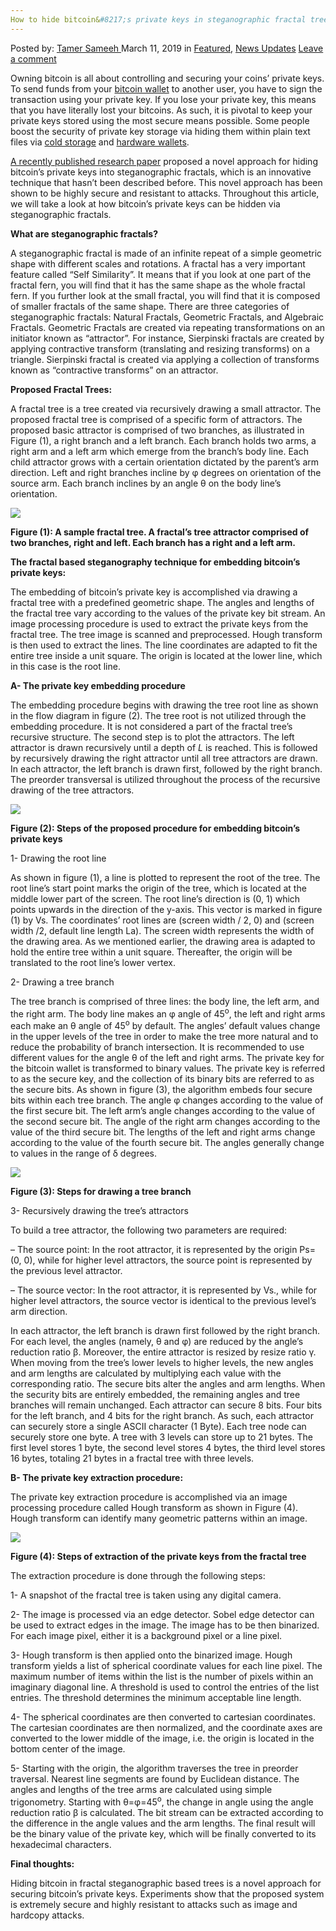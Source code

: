 ```yaml
---
How to hide bitcoin&#8217;s private keys in steganographic fractal trees
---
```

<article class="post-listing post-28590 post type-post status-publish format-standard has-post-thumbnail hentry category-deepdot-news category-news-updates tag-bitcoins tag-fractal tag-hide tag-keys tag-private tag-steganographic tag-trees">
    <div class="post-inner">
    <p class="post-meta">
    <span>Posted by: <a href="https://www.deepdotweb.com/author/tamersameeh/" title="">Tamer Sameeh </a></span>
    <span>March 11, 2019</span>
    <span>in <a href="https://www.deepdotweb.com/category/deepdot-news/" rel="category tag">Featured</a>, <a href="https://www.deepdotweb.com/category/news-updates/" rel="category tag">News Updates</a></span>
    <span><a href="https://www.deepdotweb.com/2019/03/11/how-to-hide-bitcoins-private-keys-in-steganographic-fractal-trees/#respond">Leave a comment</a></span>
    </p>
    <div class="clear"></div>
    <div class="entry">
    <p>Owning bitcoin is all about controlling and securing your coins&#8217; private keys. To send funds from your <a href="https://www.deepdotweb.com/2017/09/30/trust-issues-open-closed-source-light-wallets-bitcoin/">bitcoin wallet</a> to another user, you have to sign the transaction using your private key. If you lose your private key, this means that you have literally lost your bitcoins. As such, it is pivotal to keep your private keys stored using the most secure means possible. Some people boost the security of private key storage via hiding them within plain text files via <a href="https://www.deepdotweb.com/2017/05/12/tutorial-store-bitcoins-securely-using-cold-storage/">cold storage</a> and <a href="https://www.deepdotweb.com/2017/01/05/hardware-wallets-keep-friends-close-bitcoins-closer-kptx/">hardware wallets</a>.</p>
    <p><a href="https://ieeexplore.ieee.org/abstract/document/8642736">A recently published research paper</a> proposed a novel approach for hiding bitcoin&#8217;s private keys into steganographic fractals, which is an innovative technique that hasn&#8217;t been described before. This novel approach has been shown to be highly secure and resistant to attacks. Throughout this article, we will take a look at how bitcoin&#8217;s private keys can be hidden via steganographic fractals.</p>
    <p><strong>What are steganographic fractals?</strong></p>
    <p>A steganographic fractal is made of an infinite repeat of a simple geometric shape with different scales and rotations. A fractal has a very important feature called “Self Similarity”. It means that if you look at one part of the fractal fern, you will find that it has the same shape as the whole fractal fern. If you further look at the small fractal, you will find that it is composed of smaller fractals of the same shape. There are three categories of steganographic fractals: Natural Fractals, Geometric Fractals, and Algebraic Fractals. Geometric Fractals are created via repeating transformations on an initiator known as “attractor”. For instance, Sierpinski fractals are created by applying contractive transform (translating and resizing transforms) on a triangle. Sierpinski fractal is created via applying a collection of transforms known as &#8220;contractive transforms&#8221; on an attractor.</p>
    <p><strong>Proposed Fractal Trees:</strong></p>
    <p>A fractal tree is a tree created via recursively drawing a small attractor. The proposed fractal tree is comprised of a specific form of attractors. The proposed basic attractor is comprised of two branches, as illustrated in Figure (1), a right branch and a left branch. Each branch holds two arms, a right arm and a left arm which emerge from the branch’s body line. Each child attractor grows with a certain orientation dictated by the parent’s arm direction. Left and right branches incline by φ degrees on orientation of the source arm. Each branch inclines by an angle θ on the body line&#8217;s orientation.</p>
    <p><img class="wp-image-28593" src="https://www.deepdotweb.com/wp-content/uploads/2019/03/word-image-14.png" srcset="https://www.deepdotweb.com/wp-content/uploads/2019/03/word-image-14.png 429w, https://www.deepdotweb.com/wp-content/uploads/2019/03/word-image-14-238x300.png 238w" sizes="(max-width: 429px) 100vw, 429px" /></p>
    <p><strong>Figure (1): A sample fractal tree. A fractal&#8217;s tree attractor comprised of two branches, right and left. Each branch has a right and a left arm.</strong></p>
    <p><strong>The fractal based steganography technique for embedding bitcoin&#8217;s private keys:</strong></p>
    <p>The embedding of bitcoin&#8217;s private key is accomplished via drawing a fractal tree with a predefined geometric shape. The angles and lengths of the fractal tree vary according to the values of the private key bit stream. An image processing procedure is used to extract the private keys from the fractal tree. The tree image is scanned and preprocessed. Hough transform is then used to extract the lines. The line coordinates are adapted to fit the entire tree inside a unit square. The origin is located at the lower line, which in this case is the root line.</p>
    <p><strong>A- The private key embedding procedure </strong></p>
    <p>The embedding procedure begins with drawing the tree root line as shown in the flow diagram in figure (2). The tree root is not utilized through the embedding procedure. It is not considered a part of the fractal tree&#8217;s recursive structure. The second step is to plot the attractors. The left attractor is drawn recursively until a depth of <em>L</em> is reached. This is followed by recursively drawing the right attractor until all tree attractors are drawn. In each attractor, the left branch is drawn first, followed by the right branch. The preorder transversal is utilized throughout the process of the recursive drawing of the tree attractors.</p>
    <p><img class="wp-image-28594" src="https://www.deepdotweb.com/wp-content/uploads/2019/03/word-image-15.png" srcset="https://www.deepdotweb.com/wp-content/uploads/2019/03/word-image-15.png 686w, https://www.deepdotweb.com/wp-content/uploads/2019/03/word-image-15-300x126.png 300w" sizes="(max-width: 686px) 100vw, 686px" /></p>
    <p><strong>Figure (2): Steps of the proposed procedure for embedding bitcoin&#8217;s private keys</strong></p>
    <p>1- Drawing the root line</p>
    <p>As shown in figure (1), a line is plotted to represent the root of the tree. The root line&#8217;s start point marks the origin of the tree, which is located at the middle lower part of the screen. The root line&#8217;s direction is (0, 1) which points upwards in the direction of the y-axis. This vector is marked in figure (1) by Vs. The coordinates&#8217; root lines are (screen width / 2, 0) and (screen width /2, default line length La). The screen width represents the width of the drawing area. As we mentioned earlier, the drawing area is adapted to hold the entire tree within a unit square. Thereafter, the origin will be translated to the root line&#8217;s lower vertex.</p>
    <p>2- Drawing a tree branch</p>
    <p>The tree branch is comprised of three lines: the body line, the left arm, and the right arm. The body line makes an φ angle of 45<sup>o</sup>, the left and right arms each make an θ angle of 45<sup>o</sup> by default. The angles&#8217; default values change in the upper levels of the tree in order to make the tree more natural and to reduce the probability of branch intersection. It is recommended to use different values for the angle θ of the left and right arms. The private key for the bitcoin wallet is transformed to binary values. The private key is referred to as the secure key, and the collection of its binary bits are referred to as the secure bits. As shown in figure (3), the algorithm embeds four secure bits within each tree branch. The angle φ changes according to the value of the first secure bit. The left arm’s angle changes according to the value of the second secure bit. The angle of the right arm changes according to the value of the third secure bit. The lengths of the left and right arms change according to the value of the fourth secure bit. The angles generally change to values in the range of δ degrees.</p>
    <p><img class="wp-image-28595" src="https://www.deepdotweb.com/wp-content/uploads/2019/03/word-image-16.png" srcset="https://www.deepdotweb.com/wp-content/uploads/2019/03/word-image-16.png 401w, https://www.deepdotweb.com/wp-content/uploads/2019/03/word-image-16-224x300.png 224w" sizes="(max-width: 401px) 100vw, 401px" /></p>
    <p><strong>Figure (3): Steps for drawing a tree branch</strong></p>
    <p>3- Recursively drawing the tree&#8217;s attractors</p>
    <p>To build a tree attractor, the following two parameters are required:</p>
    <p>&#8211; The source point: In the root attractor, it is represented by the origin Ps= (0, 0), while for higher level attractors, the source point is represented by the previous level attractor.</p>
    <p>&#8211; The source vector: In the root attractor, it is represented by Vs., while for higher level attractors, the source vector is identical to the previous level’s arm direction.</p>
    <p>In each attractor, the left branch is drawn first followed by the right branch. For each level, the angles (namely, θ and φ) are reduced by the angle’s reduction ratio β. Moreover, the entire attractor is resized by resize ratio γ. When moving from the tree&#8217;s lower levels to higher levels, the new angles and arm lengths are calculated by multiplying each value with the corresponding ratio. The secure bits alter the angles and arm lengths. When the security bits are entirely embedded, the remaining angles and tree branches will remain unchanged. Each attractor can secure 8 bits. Four bits for the left branch, and 4 bits for the right branch. As such, each attractor can securely store a single ASCII character (1 Byte). Each tree node can securely store one byte. A tree with 3 levels can store up to 21 bytes. The first level stores 1 byte, the second level stores 4 bytes, the third level stores 16 bytes, totaling 21 bytes in a fractal tree with three levels.</p>
    <p><strong>B- The private key extraction procedure: </strong></p>
    <p>The private key extraction procedure is accomplished via an image processing procedure called Hough transform as shown in Figure (4). Hough transform can identify many geometric patterns within an image.</p>
    <p><img class="wp-image-28596" src="https://www.deepdotweb.com/wp-content/uploads/2019/03/word-image-17.png" srcset="https://www.deepdotweb.com/wp-content/uploads/2019/03/word-image-17.png 319w, https://www.deepdotweb.com/wp-content/uploads/2019/03/word-image-17-233x300.png 233w" sizes="(max-width: 319px) 100vw, 319px" /></p>
    <p><strong>Figure (4): Steps of extraction of the private keys from the fractal tree</strong></p>
    <p>The extraction procedure is done through the following steps:</p>
    <p>1- A snapshot of the fractal tree is taken using any digital camera.</p>
    <p>2- The image is processed via an edge detector. Sobel edge detector can be used to extract edges in the image. The image has to be then binarized. For each image pixel, either it is a background pixel or a line pixel.</p>
    <p>3- Hough transform is then applied onto the binarized image. Hough transform yields a list of spherical coordinate values for each line pixel. The maximum number of items within the list is the number of pixels within an imaginary diagonal line. A threshold is used to control the entries of the list entries. The threshold determines the minimum acceptable line length.</p>
    <p>4- The spherical coordinates are then converted to cartesian coordinates. The cartesian coordinates are then normalized, and the coordinate axes are converted to the lower middle of the image, i.e. the origin is located in the bottom center of the image.</p>
    <p>5- Starting with the origin, the algorithm traverses the tree in preorder traversal. Nearest line segments are found by Euclidean distance. The angles and lengths of the tree arms are calculated using simple trigonometry. Starting with θ=φ=45<sup>o</sup>, the change in angle using the angle reduction ratio β is calculated. The bit stream can be extracted according to the difference in the angle values and the arm lengths. The final result will be the binary value of the private key, which will be finally converted to its hexadecimal characters.</p>
    <p><strong>Final thoughts:</strong></p>
    <p>Hiding bitcoin in fractal steganographic based trees is a novel approach for securing bitcoin&#8217;s private keys. Experiments show that the proposed system is extremely secure and highly resistant to attacks such as image and hardcopy attacks.</p>
    </div>
    <span style="display:none"><a href="https://www.deepdotweb.com/tag/bitcoins/" rel="tag">bitcoins</a> <a href="https://www.deepdotweb.com/tag/fractal/" rel="tag">fractal</a> <a href="https://www.deepdotweb.com/tag/hide/" rel="tag">hide</a> <a href="https://www.deepdotweb.com/tag/keys/" rel="tag">keys</a> <a href="https://www.deepdotweb.com/tag/private/" rel="tag">private</a> <a href="https://www.deepdotweb.com/tag/steganographic/" rel="tag">steganographic</a> <a href="https://www.deepdotweb.com/tag/trees/" rel="tag">trees</a></span> <span style="display:none" class="updated">2019-03-11</span>
    <div style="display:none" class="vcard author" itemprop="author" itemscope itemtype="http://schema.org/Person"><strong class="fn" itemprop="name"><a href="https://www.deepdotweb.com/author/tamersameeh/" title="Posts by Tamer Sameeh" rel="author">Tamer Sameeh</a></strong></div>
    </div>
</article>

